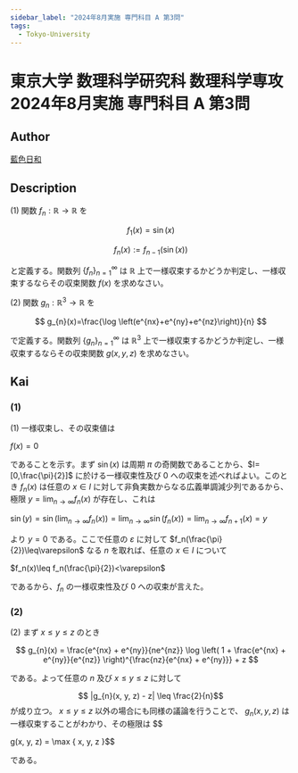 ```yaml
---
sidebar_label: "2024年8月実施 専門科目 A 第3問"
tags:
  - Tokyo-University
---
```

# 東京大学 数理科学研究科 数理科学専攻 2024年8月実施 専門科目 A 第3問

## **Author**
[藍色日和](https://mathlog.info/articles/CxPyFOzYIMMpjDjffukS)

## **Description**
(1) 関数 $f_{n}:\mathbb{R}\to\mathbb{R}$ を

$$f_{1}(x)=\sin (x)$$

$$
f_{n}(x):=f_{n-1}(\sin (x))
$$

と定義する。関数列 $\{f_{n}\}_{n=1}^{\infty}$ は $\mathbb{R}$ 上で一様収束するかどうか判定し、一様収束するならその収束関数 $f(x)$ を求めなさい。

(2) 関数 $g_{n}:\mathbb{R}^{3}\to\mathbb{R}$ を

$$
g_{n}(x)=\frac{\log \left(e^{nx}+e^{ny}+e^{nz}\right)}{n}
$$

で定義する。関数列 $\{g_{n}\}_{n=1}^{\infty}$ は $\mathbb{R}^{3}$ 上で一様収束するかどうか判定し、一様収束するならその収束関数 $g(x,y,z)$ を求めなさい。

## **Kai**
### (1)

(1) 一様収束し、その収束値は

$f(x)=0$

であることを示す。まず $\sin(x)$ は周期 $\pi$ の奇関数であることから、$I=[0,\frac{\pi}{2}]$ に於ける一様収束性及び 0 への収束を述べればよい。このとき $f_n(x)$ は任意の $x\in I$ に対して非負実数からなる広義単調減少列であるから、極限 $y=\lim_{n\to\infty}f_n(x)$ が存在し、これは

$\sin(y)=\sin\left(\lim_{n\to\infty}f_n(x)\right)=\lim_{n\to\infty}\sin(f_n(x))=\lim_{n\to\infty}f_{n+1}(x)=y$

より $y=0$ である。ここで任意の $\varepsilon$ に対して $f_n(\frac{\pi}{2})\leq\varepsilon$ なる $n$ を取れば、任意の $x\in I$ について

$f_n(x)\leq f_n(\frac{\pi}{2})<\varepsilon$

であるから、$f_n$ の一様収束性及び 0 への収束が言えた。

### (2)
(2) まず $x \leq y \leq z$ のとき

$$
g_{n}(x) = \frac{e^{nx} + e^{ny}}{ne^{nz}} \log \left( 1 + \frac{e^{nx} + e^{ny}}{e^{nz}} \right)^{\frac{nz}{e^{nx} + e^{ny}}} + z
$$

である。よって任意の $n$ 及び $x \leq y \leq z$ に対して

$$
|g_{n}(x, y, z) - z| \leq \frac{2}{n}$$
が成り立つ。 $x \leq y \leq z$ 以外の場合にも同様の議論を行うことで、 $g_{n}(x, y, z)$ は一様収束することがわかり、その極限は
$$

g(x, y, z) = \max \{ x, y, z \}$$

である。